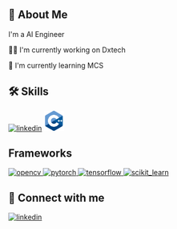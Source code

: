 
## 🚀 About Me
I'm a AI Engineer

👩‍💻 I'm currently working on Dxtech

🧠 I'm currently learning MCS


## 🛠 Skills
[![linkedin](https://camo.githubusercontent.com/a00abd8cea4105fa1cad91f7235d11206b492f51afeb9b23a25d04e8f36935e3/68747470733a2f2f696d672e736869656c64732e696f2f62616467652f507974686f6e2d4646443433423f7374796c653d666f722d7468652d6261646765266c6f676f3d707974686f6e266c6f676f436f6c6f723d626c7565)](https://www.linkedin.com/in/nam-nguyen-4346bb202/)
<a href="https://www.w3schools.com/cpp/" target="_blank" rel="noreferrer"> <img src="https://raw.githubusercontent.com/devicons/devicon/master/icons/cplusplus/cplusplus-original.svg" alt="cplusplus" width="40" height="40"/> </a>

## Frameworks 
<a href="https://opencv.org/" target="_blank" rel="noreferrer"> <img src="https://www.vectorlogo.zone/logos/opencv/opencv-icon.svg" alt="opencv" width="40" height="40"/> </a>
<a href="https://pytorch.org/" target="_blank" rel="noreferrer"> <img src="https://www.vectorlogo.zone/logos/pytorch/pytorch-icon.svg" alt="pytorch" width="40" height="40"/> </a>
 <a href="https://www.tensorflow.org" target="_blank" rel="noreferrer"> <img src="https://www.vectorlogo.zone/logos/tensorflow/tensorflow-icon.svg" alt="tensorflow" width="40" height="40"/> </a>
<a href="https://scikit-learn.org/" target="_blank" rel="noreferrer"> <img src="https://upload.wikimedia.org/wikipedia/commons/0/05/Scikit_learn_logo_small.svg" alt="scikit_learn" width="40" height="40"/> </a>

## 🔗 Connect with me
[![linkedin](https://img.shields.io/badge/linkedin-0A66C2?style=for-the-badge&logo=linkedin&logoColor=white)](https://www.linkedin.com/in/nam-nguyen-4346bb202/)

